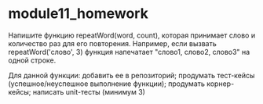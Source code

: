 # module11_homework
Напишите функцию repeatWord(word, count), которая принимает слово и количество раз для его повторения. Например, если вызвать repeatWord('слово', 3) функция напечатает "слово1, слово2, слово3" на одной строке.

Для данной функции:
  добавить ее в репозиторий;
  продумать тест-кейсы (успешное/неуспешное выполнение функции);
  продумать корнер-кейсы; 
  написать unit-тесты (минимум 3)
